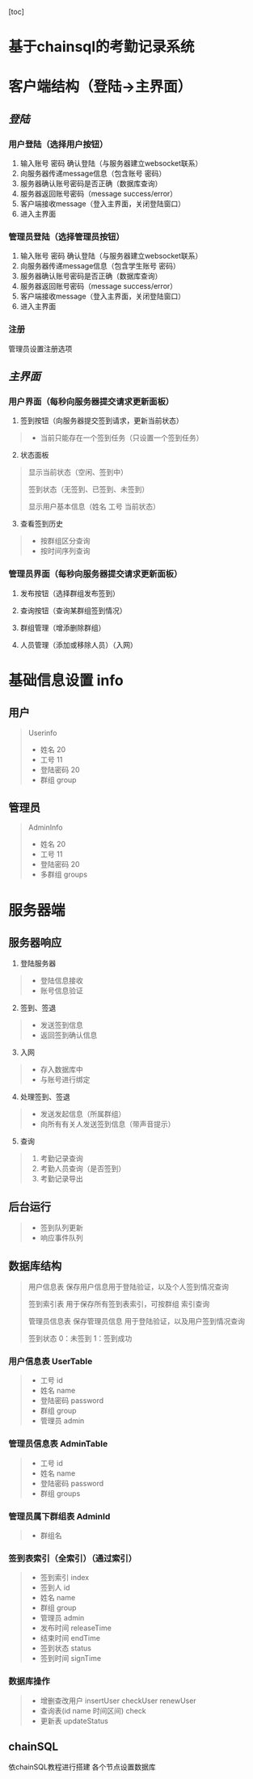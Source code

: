 [toc]

# 基于chainsql的考勤记录系统


# 客户端结构（登陆->主界面）

## *登陆*

### 用户登陆（选择用户按钮）

1. 输入账号 密码 确认登陆（与服务器建立websocket联系）
2. 向服务器传递message信息（包含账号 密码）
3. 服务器确认账号密码是否正确（数据库查询）
4. 服务器返回账号密码（message success/error）
5. 客户端接收message（登入主界面，关闭登陆窗口）
6. 进入主界面

### 管理员登陆（选择管理员按钮）

1. 输入账号 密码 确认登陆（与服务器建立websocket联系）
2. 向服务器传递message信息（包含学生账号 密码）
3. 服务器确认账号密码是否正确（数据库查询）
4. 服务器返回账号密码（message success/error）
5. 客户端接收message（登入主界面，关闭登陆窗口）
6. 进入主界面

### 注册

管理员设置注册选项

## *主界面*

### 用户界面（每秒向服务器提交请求更新面板）

1. 签到按钮（向服务器提交签到请求，更新当前状态）
> - 当前只能存在一个签到任务（只设置一个签到任务）
>
2. 状态面板
> 显示当前状态（空闲、签到中）
>
> 签到状态（无签到、已签到、未签到）
>
> 显示用户基本信息（姓名 工号 当前状态）

3. 查看签到历史

> - 按群组区分查询
> - 按时间序列查询

### 管理员界面（每秒向服务器提交请求更新面板）

1. 发布按钮（选择群组发布签到）

2. 查询按钮（查询某群组签到情况）

3. 群组管理（增添删除群组）

4. 人员管理（添加或移除人员）（入网）



# 基础信息设置 info

## 用户

> Userinfo
> - 姓名 20
> - 工号 11
> - 登陆密码 20
> - 群组 group 

## 管理员

> AdminInfo
> - 姓名 20
> - 工号 11
> - 登陆密码 20
> - 多群组 groups

# 服务器端

## 服务器响应

1.  登陆服务器

> - 登陆信息接收
> - 账号信息验证

2.  签到、签退
> - 发送签到信息
> - 返回签到确认信息

3. 入网
> - 存入数据库中
> - 与账号进行绑定

4. 处理签到、签退
> - 发送发起信息（所属群组）
> - 向所有有关人发送签到信息（带声音提示）
>
5. 查询
> 1. 考勤记录查询
> 2. 考勤人员查询（是否签到）
> 3. 考勤记录导出

## 后台运行
> - 签到队列更新
> - 响应事件队列
>

## 数据库结构

> 用户信息表 保存用户信息用于登陆验证，以及个人签到情况查询
>
> 签到索引表 用于保存所有签到表索引，可按群组 索引查询
>
> 管理员信息表 保存管理员信息 用于登陆验证，以及用户签到情况查询
> 
> 签到状态 0：未签到 1：签到成功

### 用户信息表 UserTable 

> - 工号 id
> - 姓名 name
> - 登陆密码 password
> - 群组 group 
> - 管理员 admin

### 管理员信息表 AdminTable

> - 工号 id
> - 姓名 name
> - 登陆密码 password
> - 群组 groups

### 管理员属下群组表  AdminId
> - 群组名

### 签到表索引（全索引）（通过索引）

> - 签到索引 index
> - 签到人 id
> - 姓名 name
> - 群组 group
> - 管理员 admin
> - 发布时间 releaseTime
> - 结束时间 endTime
> - 签到状态 status
> - 签到时间 signTime

### 数据库操作

> - 增删查改用户 insertUser checkUser renewUser 
> - 查询表(id name 时间区间) check
> - 更新表 updateStatus
> 

## chainSQL

依chainSQL教程进行搭建 各个节点设置数据库





